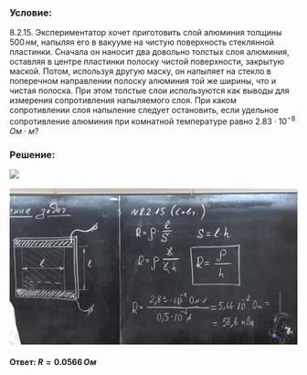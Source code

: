 ###  Условие:

$8.2.15.$ Экспериментатор хочет приготовить слой алюминия толщины $500 \,нм$, напыляя его в вакууме на чистую поверхность стеклянной пластинки. Сначала он наносит два довольно толстых слоя алюминия, оставляя в центре пластинки полоску чистой поверхности, закрытую маской. Потом, используя другую маску, он напыляет на стекло в поперечном направлении полоску алюминия той же ширины, что и чистая полоска. При этом толстые слои используются как выводы для измерения сопротивления напыляемого слоя. При каком сопротивлении слоя напыление следует остановить, если удельное сопротивление алюминия при комнатной температуре равно $2.83 \cdot 10^{−8} \,Ом \cdot м$?

###  Решение:

![](https://www.youtube.com/embed/zE4fyushWHI?t=921)

![|1341x728, 67%](../../img/8.2.15/1.png)

#### Ответ: $R = 0.0566 \,Ом$